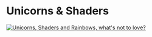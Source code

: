 # Unicorns & Shaders

[![Unicorns, Shaders and Rainbows, what's not to love?](https://i.imgur.com/a/tBeJomq)](https://www.youtube.com/watch?v=ODyaFl8fLt4 "Unicorns, Shaders and Rainbows, what's not to love?")
